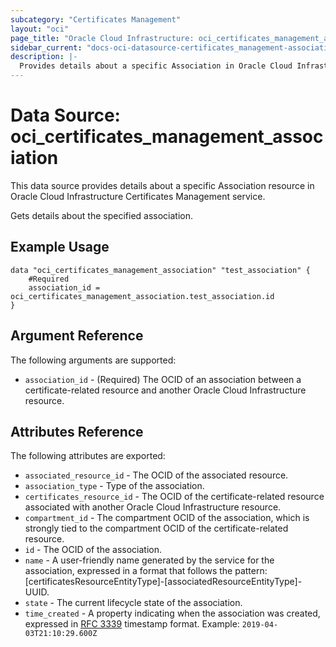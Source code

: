 ```yaml
---
subcategory: "Certificates Management"
layout: "oci"
page_title: "Oracle Cloud Infrastructure: oci_certificates_management_association"
sidebar_current: "docs-oci-datasource-certificates_management-association"
description: |-
  Provides details about a specific Association in Oracle Cloud Infrastructure Certificates Management service
---
```


# Data Source: oci_certificates_management_association
This data source provides details about a specific Association resource in Oracle Cloud Infrastructure Certificates Management service.

Gets details about the specified association.

## Example Usage

```hcl
data "oci_certificates_management_association" "test_association" {
	#Required
	association_id = oci_certificates_management_association.test_association.id
}
```

## Argument Reference

The following arguments are supported:

* `association_id` - (Required) The OCID of an association between a certificate-related resource and another Oracle Cloud Infrastructure resource.


## Attributes Reference

The following attributes are exported:

* `associated_resource_id` - The OCID of the associated resource.
* `association_type` - Type of the association.
* `certificates_resource_id` - The OCID of the certificate-related resource associated with another Oracle Cloud Infrastructure resource.
* `compartment_id` - The compartment OCID of the association, which is strongly tied to the compartment OCID of the certificate-related resource.
* `id` - The OCID of the association.
* `name` - A user-friendly name generated by the service for the association, expressed in a format that follows the pattern: [certificatesResourceEntityType]-[associatedResourceEntityType]-UUID. 
* `state` - The current lifecycle state of the association.
* `time_created` - A property indicating when the association was created, expressed in [RFC 3339](https://tools.ietf.org/html/rfc3339) timestamp format. Example: `2019-04-03T21:10:29.600Z` 

